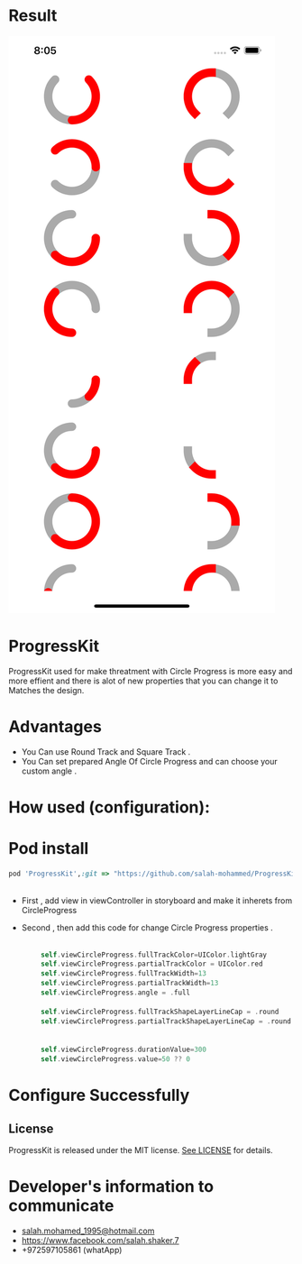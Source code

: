 # Result

![alt text](https://github.com/salah-mohammed/ProgressKit/blob/master/ProgressKitExample/example.png)

# ProgressKit


ProgressKit used for make threatment with Circle Progress  is more easy and more effient and there is alot of new properties that you can change it to Matches the design.
# Advantages
* You Can use Round Track and Square Track .
* You Can set prepared Angle Of Circle Progress and can choose your custom angle .


# How used (configuration): 
# Pod install
```ruby
pod 'ProgressKit',:git => "https://github.com/salah-mohammed/ProgressKit.git"
 
```
- First , add view in viewController in storyboard and make it inherets from CircleProgress


- Second , then add this code for change Circle Progress properties  .
```swift

        self.viewCircleProgress.fullTrackColor=UIColor.lightGray
        self.viewCircleProgress.partialTrackColor = UIColor.red
        self.viewCircleProgress.fullTrackWidth=13
        self.viewCircleProgress.partialTrackWidth=13
        self.viewCircleProgress.angle = .full
        
        self.viewCircleProgress.fullTrackShapeLayerLineCap = .round
        self.viewCircleProgress.partialTrackShapeLayerLineCap = .round

        
        self.viewCircleProgress.durationValue=300
        self.viewCircleProgress.value=50 ?? 0

 ```
 

# Configure Successfully

## License

ProgressKit is released under the MIT license. [See LICENSE](https://github.com/salah-mohammed/ProgressKit/blob/master/LICENSE) for details.

# Developer's information to communicate

- salah.mohamed_1995@hotmail.com
- https://www.facebook.com/salah.shaker.7
- +972597105861 (whatApp)

